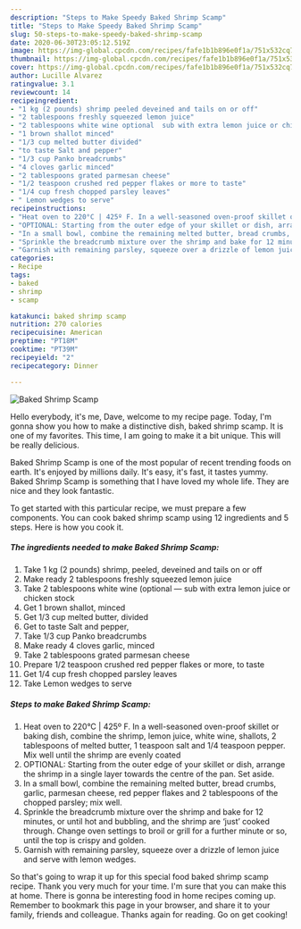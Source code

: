 ```yaml
---
description: "Steps to Make Speedy Baked Shrimp Scamp"
title: "Steps to Make Speedy Baked Shrimp Scamp"
slug: 50-steps-to-make-speedy-baked-shrimp-scamp
date: 2020-06-30T23:05:12.519Z
image: https://img-global.cpcdn.com/recipes/fafe1b1b896e0f1a/751x532cq70/baked-shrimp-scamp-recipe-main-photo.jpg
thumbnail: https://img-global.cpcdn.com/recipes/fafe1b1b896e0f1a/751x532cq70/baked-shrimp-scamp-recipe-main-photo.jpg
cover: https://img-global.cpcdn.com/recipes/fafe1b1b896e0f1a/751x532cq70/baked-shrimp-scamp-recipe-main-photo.jpg
author: Lucille Alvarez
ratingvalue: 3.1
reviewcount: 14
recipeingredient:
- "1 kg (2 pounds) shrimp peeled deveined and tails on or off"
- "2 tablespoons freshly squeezed lemon juice"
- "2 tablespoons white wine optional  sub with extra lemon juice or chicken stock"
- "1 brown shallot minced"
- "1/3 cup melted butter divided"
- "to taste Salt and pepper"
- "1/3 cup Panko breadcrumbs"
- "4 cloves garlic minced"
- "2 tablespoons grated parmesan cheese"
- "1/2 teaspoon crushed red pepper flakes or more to taste"
- "1/4 cup fresh chopped parsley leaves"
- " Lemon wedges to serve"
recipeinstructions:
- "Heat oven to 220°C | 425º F. In a well-seasoned oven-proof skillet or baking dish, combine the shrimp, lemon juice, white wine, shallots, 2 tablespoons of melted butter, 1 teaspoon salt and 1/4 teaspoon pepper. Mix well until the shrimp are evenly coated"
- "OPTIONAL: Starting from the outer edge of your skillet or dish, arrange the shrimp in a single layer towards the centre of the pan. Set aside."
- "In a small bowl, combine the remaining melted butter, bread crumbs, garlic, parmesan cheese, red pepper flakes and 2 tablespoons of the chopped parsley; mix well."
- "Sprinkle the breadcrumb mixture over the shrimp and bake for 12 minutes, or until hot and bubbling, and the shrimp are ‘just’ cooked through. Change oven settings to broil or grill for a further minute or so, until the top is crispy and golden."
- "Garnish with remaining parsley, squeeze over a drizzle of lemon juice and serve with lemon wedges."
categories:
- Recipe
tags:
- baked
- shrimp
- scamp

katakunci: baked shrimp scamp 
nutrition: 270 calories
recipecuisine: American
preptime: "PT18M"
cooktime: "PT39M"
recipeyield: "2"
recipecategory: Dinner

---
```



![Baked Shrimp Scamp](https://img-global.cpcdn.com/recipes/fafe1b1b896e0f1a/751x532cq70/baked-shrimp-scamp-recipe-main-photo.jpg)

Hello everybody, it's me, Dave, welcome to my recipe page. Today, I'm gonna show you how to make a distinctive dish, baked shrimp scamp. It is one of my favorites. This time, I am going to make it a bit unique. This will be really delicious.

Baked Shrimp Scamp is one of the most popular of recent trending foods on earth. It's enjoyed by millions daily. It's easy, it's fast, it tastes yummy. Baked Shrimp Scamp is something that I have loved my whole life. They are nice and they look fantastic.




To get started with this particular recipe, we must prepare a few components. You can cook baked shrimp scamp using 12 ingredients and 5 steps. Here is how you cook it.

<!--inarticleads1-->

##### The ingredients needed to make Baked Shrimp Scamp:

1. Take 1 kg (2 pounds) shrimp, peeled, deveined and tails on or off
1. Make ready 2 tablespoons freshly squeezed lemon juice
1. Take 2 tablespoons white wine (optional — sub with extra lemon juice or chicken stock
1. Get 1 brown shallot, minced
1. Get 1/3 cup melted butter, divided
1. Get to taste Salt and pepper,
1. Take 1/3 cup Panko breadcrumbs
1. Make ready 4 cloves garlic, minced
1. Take 2 tablespoons grated parmesan cheese
1. Prepare 1/2 teaspoon crushed red pepper flakes or more, to taste
1. Get 1/4 cup fresh chopped parsley leaves
1. Take  Lemon wedges to serve




<!--inarticleads2-->

##### Steps to make Baked Shrimp Scamp:

1. Heat oven to 220°C | 425º F. In a well-seasoned oven-proof skillet or baking dish, combine the shrimp, lemon juice, white wine, shallots, 2 tablespoons of melted butter, 1 teaspoon salt and 1/4 teaspoon pepper. Mix well until the shrimp are evenly coated
1. OPTIONAL: Starting from the outer edge of your skillet or dish, arrange the shrimp in a single layer towards the centre of the pan. Set aside.
1. In a small bowl, combine the remaining melted butter, bread crumbs, garlic, parmesan cheese, red pepper flakes and 2 tablespoons of the chopped parsley; mix well.
1. Sprinkle the breadcrumb mixture over the shrimp and bake for 12 minutes, or until hot and bubbling, and the shrimp are ‘just’ cooked through. Change oven settings to broil or grill for a further minute or so, until the top is crispy and golden.
1. Garnish with remaining parsley, squeeze over a drizzle of lemon juice and serve with lemon wedges.




So that's going to wrap it up for this special food baked shrimp scamp recipe. Thank you very much for your time. I'm sure that you can make this at home. There is gonna be interesting food in home recipes coming up. Remember to bookmark this page in your browser, and share it to your family, friends and colleague. Thanks again for reading. Go on get cooking!
